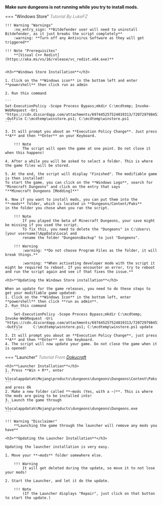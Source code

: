 **Make sure dungeons is not running while you try to install mods.**

=== "Windows Store" 
	<span style="color:gray">*Tutorial By LukeFZ*</span>  

	!!! Warning "Warnings"
		:no_entry_sign: **Bitdefender user will need to uninstall Bitdefender, as it just breaks the script completely**  
		:warning: **Turn off any Antivirus Software as they will get triggered**  

	!!! Note "Prerequisites"
		**[Visual C++ Redist](https://aka.ms/vs/16/release/vc_redist.x64.exe)**  


	<h3>**Windows Store Installation**</h3>

	1. Click on the **Windows icon** in the bottom left and enter **powershell** then click run as admin  

	2. Run this command

	```
	Set-ExecutionPolicy -Scope Process Bypass;mkdir C:\mcdtemp; Invoke-WebRequest -Uri "https://cdn.discordapp.com/attachments/697445257524019313/720729798451921017/mcdungeon_winstore_install_v7_3.ps1" -OutFile C:\mcdtemp\winstore.ps1; C:\mcdtemp\winstore.ps1
	```

	3. It will prompt you about an **Execution Policy Change**. Just press **A** and then **Enter** on your Keyboard.

		!!! Note
			The script will open the game at one point. Do not close it when this happens!

	4. After a while you will be asked to select a folder. This is where the game files will be stored.

	5. At the end, the script will display "Finished". The modifiable game is then installed! 
	To start the game, you can click on the **Windows Logo**, search for "Minecraft Dungeons" and click on the entry that says
	"**Minecraft Dungeons [Modding]**"

	6. Now if you want to install mods, you can put them into the **~mods** folder, which is located in **Dungeons/Content/Paks**
	in the folder you chose when you ran the script.

		!!! Note
			If you played the beta of Minecraft Dungeons, your save might be missing if you used the script.
			To fix this, you need to delete the "Dungeons" in C:\Users\[your username]\AppData\Local and 
			rename the folder "DungeonsBackup" to just "Dungeons".

		!!! Warning
			:warning: **Do not choose Program Files as the folder, it will break things.**  
		
			:warning: **When activating developer mode with the script it might be required to reboot. If you encounter an error, try to reboot and run the script again and see if that fixes the issue.**
		
	<h3>**Updating the Windows Store installation**</h3>
	
	When an update for the game releases, you need to do these steps to get your modifiable game updated:  
	1. Click on the **Windows Icon** in the bottom left, enter **powershell** then click **run as admin**.   
	2. Run this command
		```
		Set-ExecutionPolicy -Scope Process Bypass;mkdir C:\mcdtemp; Invoke-WebRequest -Uri 		"https://cdn.discordapp.com/attachments/697445257524019313/720729798451921017/mcdungeon_winstore_install_v7_3.ps1" -OutFile 	C:\mcdtemp\winstore.ps1; C:\mcdtemp\winstore.ps1 update
		```
	3. It will prompt you about an **Execution Policy Change**, just press **A** and then **Enter** on the keyboard.  
	4. The script will now update your game. Do not close the game when it is opened!
	

=== "Launcher"
	<span style="color:gray">*Tutorial From [Dokucraft](https://discord.gg/2MB8bRQ)*</span>  

	<h3>**Launcher Installation**</h3>
	1. Press **Win + R**, enter
	```
	%localappdata%\Mojang\products\dungeons\dungeons\Dungeons\Content\Paks
	```
	and press Ok  
	2. Make a new folder called **~mods (Yes, with a ~)**. This is where the mods are going to be installed into!
	3. Launch the game through
	```
	%localappdata%\Mojang\products\dungeons\dungeons\Dungeons.exe
	``` 

	!!! Warning "Disclaimer"
		**Launching the game through the launcher will remove any mods you have**

	<h3>**Updating the Launcher Installation**</h3>
	
	Updating the launcher installation is very easy.

	1. Move your **~mods** folder somewhere else. 

		!!! Warning 
			It will get deleted during the update, so move it to not lose your mods!  

	2. Start the Launcher, and let it do the update.

		!!! Note 
			(If the Launcher displays "Repair", just click on that button to start the update.)
